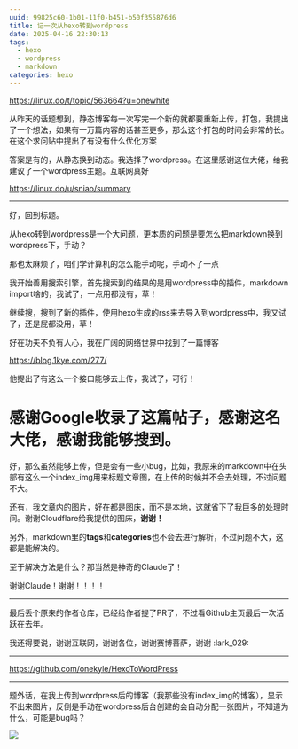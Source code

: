 ```yaml
---
uuid: 99825c60-1b01-11f0-b451-b50f355876d6
title: 记一次从hexo转到wordpress
date: 2025-04-16 22:30:13
tags: 
  - hexo
  - wordpress
  - markdown
categories: hexo
---
```


https://linux.do/t/topic/563664?u=onewhite

从昨天的话题想到，静态博客每一次写完一个新的就都要重新上传，打包，我提出了一个想法，如果有一万篇内容的话甚至更多，那么这个打包的时间会非常的长。在这个求问贴中提出了有没有什么优化方案

答案是有的，从静态换到动态。我选择了wordpress。在这里感谢这位大佬，给我建议了一个wordpress主题。互联网真好

https://linux.do/u/sniao/summary

---

好，回到标题。

从hexo转到wordpress是一个大问题，更本质的问题是要怎么把markdown换到wordpress下，手动？

那也太麻烦了，咱们学计算机的怎么能手动呢，手动不了一点

我开始善用搜索引擎，首先搜索到的结果的是用wordpress中的插件，markdown import啥的，我试了，一点用都没有，草！

继续搜，搜到了新的插件，使用hexo生成的rss来去导入到wordpress中，我又试了，还是屁都没用，草！

好在功夫不负有人心，我在广阔的网络世界中找到了一篇博客

https://blog.1kye.com/277/

他提出了有这么一个接口能够去上传，我试了，可行！

# 感谢Google收录了这篇帖子，感谢这名大佬，感谢我能够搜到。

好，那么虽然能够上传，但是会有一些小bug，比如，我原来的markdown中在头部有这么一个index_img用来标题文章图，在上传的时候并不会去处理，不过问题不大。

还有，我文章内的图片，好在都是图床，而不是本地，这就省下了我巨多的处理时间。谢谢Cloudflare给我提供的图床，**谢谢！**

另外，markdown里的**tags**和**categories**也不会去进行解析，不过问题不大，这都是能解决的。

至于解决方法是什么？那当然是神奇的Claude了！

谢谢Claude！谢谢！！！！

---

最后丢个原来的作者仓库，已经给作者提了PR了，不过看Github主页最后一次活跃在去年。

我还得要说，谢谢互联网，谢谢各位，谢谢赛博菩萨，谢谢 :lark_029:

---

https://github.com/onekyle/HexoToWordPress

---

题外话，在我上传到wordpress后的博客（我那些没有index_img的博客），显示不出来图片，反倒是手动在wordpress后台创建的会自动分配一张图片，不知道为什么，可能是bug吗？

![](https://img.164314.xyz/2025/04/fc2b17a109305b444227d89e98e479c3.png)
